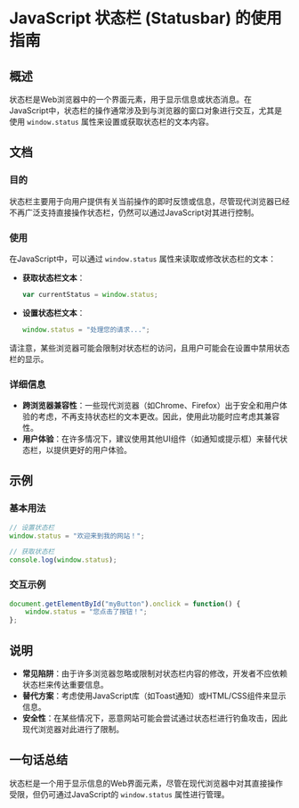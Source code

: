 <!--
Meta Description: # JavaScript 状态栏 (Statusbar) 的使用指南 ## 概述 状态栏是Web浏览器中的一个界面元素，用于显示信息或状态消息。在JavaScript中，状态栏的操作通常涉及到与浏览器的窗口对象进行交互，尤其是使用 `window.status` 属性来设置或获取状态栏的文本内容。 ...
Meta Keywords: window, status, javascript, 在javascript中, 状态栏
-->

# JavaScript 状态栏 (Statusbar) 的使用指南

## 概述
状态栏是Web浏览器中的一个界面元素，用于显示信息或状态消息。在JavaScript中，状态栏的操作通常涉及到与浏览器的窗口对象进行交互，尤其是使用 `window.status` 属性来设置或获取状态栏的文本内容。

## 文档
### 目的
状态栏主要用于向用户提供有关当前操作的即时反馈或信息，尽管现代浏览器已经不再广泛支持直接操作状态栏，仍然可以通过JavaScript对其进行控制。

### 使用
在JavaScript中，可以通过 `window.status` 属性来读取或修改状态栏的文本：

- **获取状态栏文本**：  
  ```javascript
  var currentStatus = window.status;
  ```

- **设置状态栏文本**：  
  ```javascript
  window.status = "处理您的请求...";
  ```

请注意，某些浏览器可能会限制对状态栏的访问，且用户可能会在设置中禁用状态栏的显示。

### 详细信息
- **跨浏览器兼容性**：一些现代浏览器（如Chrome、Firefox）出于安全和用户体验的考虑，不再支持状态栏的文本更改。因此，使用此功能时应考虑其兼容性。
- **用户体验**：在许多情况下，建议使用其他UI组件（如通知或提示框）来替代状态栏，以提供更好的用户体验。

## 示例
### 基本用法
```javascript
// 设置状态栏
window.status = "欢迎来到我的网站！";

// 获取状态栏
console.log(window.status);
```

### 交互示例
```javascript
document.getElementById("myButton").onclick = function() {
    window.status = "您点击了按钮！";
};
```

## 说明
- **常见陷阱**：由于许多浏览器忽略或限制对状态栏内容的修改，开发者不应依赖状态栏来传达重要信息。
- **替代方案**：考虑使用JavaScript库（如Toast通知）或HTML/CSS组件来显示信息。
- **安全性**：在某些情况下，恶意网站可能会尝试通过状态栏进行钓鱼攻击，因此现代浏览器对此进行了限制。

## 一句话总结
状态栏是一个用于显示信息的Web界面元素，尽管在现代浏览器中对其直接操作受限，但仍可通过JavaScript的 `window.status` 属性进行管理。